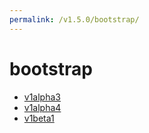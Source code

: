 ```yaml
---
permalink: /v1.5.0/bootstrap/
---
```


# bootstrap



* [v1alpha3](v1alpha3/index.md)
* [v1alpha4](v1alpha4/index.md)
* [v1beta1](v1beta1/index.md)